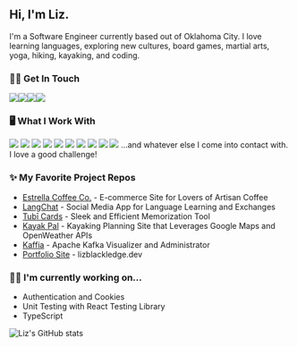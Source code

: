 ## Hi, I'm Liz.

I'm a Software Engineer currently based out of Oklahoma City. I love learning languages, exploring new cultures, board games, martial arts, yoga, hiking, kayaking, and coding. 

### 🤝🏽 Get In Touch
<a href="https://www.linkedin.com/in/lizblackledge01/"><img src="https://img.shields.io/badge/LinkedIn-0077B5?style=for-the-badge&logo=linkedin&logoColor=white"></a><a href="https://www.lizblackledge.dev"><img src="https://img.shields.io/badge/portfolio-0A0A0A?style=for-the-badge&logo=dev.to&logoColor=white"></a><a href="mailto:lizblackledge01@gmail.com"><img src="https://img.shields.io/badge/Gmail-D14836?style=for-the-badge&logo=gmail&logoColor=white"></a><a href="	https://medium.com/@liz5112"><img src="https://img.shields.io/badge/medium-D3D3D3?style=for-the-badge&logo=medium&logoColor=lightgrey"></a>

### 🖥️ What I Work With
<img src="https://img.shields.io/badge/JavaScript-F7DF1E?style=for-the-badge&logo=javascript&logoColor=black"> <img src="https://img.shields.io/badge/React-20232A?style=for-the-badge&logo=react&logoColor=61DAFB"> <img src="https://img.shields.io/badge/Node.js-43853D?style=for-the-badge&logo=node.js&logoColor=white"> <img src="https://img.shields.io/badge/Express-000000?style=for-the-badge&logo=express&logoColor=90ee90"> <img src="https://img.shields.io/badge/PostgreSQL-2F6792?style=for-the-badge&logo=postgresql&logoColor=white"> <img src="https://img.shields.io/badge/MongoDB-4EA94B?style=for-the-badge&logo=mongodb&logoColor=white"> <img src="https://img.shields.io/badge/Material%20UI-007FFF?style=for-the-badge&logo=mui&logoColor=white"> <img src="https://img.shields.io/badge/Chakra--UI-319795?style=for-the-badge&logo=chakra-ui&logoColor=white"> <img src="https://img.shields.io/badge/HTML5-E34F26?style=for-the-badge&logo=html5&logoColor=white"> <img src="https://img.shields.io/badge/CSS3-1572B6?style=for-the-badge&logo=css3&logoColor=white"> 
...and whatever else I come into contact with. I love a good challenge!

### ✨ My Favorite Project Repos
* <a href="https://github.com/Liz5112/Estrella-Coffee-Co">Estrella Coffee Co.</a> - E-commerce Site for Lovers of Artisan Coffee
* <a href="https://github.com/Liz5112/LangChat">LangChat</a> - Social Media App for Language Learning and Exchanges
* <a href="https://github.com/Liz5112/tubi-cards">Tubī Cards</a> - Sleek and Efficient Memorization Tool 
* <a href="https://github.com/Liz5112/kayak-pal">Kayak Pal</a> - Kayaking Planning Site that Leverages Google Maps and OpenWeather APIs
* <a href="https://github.com/oslabs-beta/Kaffia">Kaffia</a> - Apache Kafka Visualizer and Administrator
* <a href="https://github.com/Liz5112/portfolio">Portfolio Site</a> - lizblackledge.dev

### 💪🏾 I'm currently working on...
<ul>
  <li>Authentication and Cookies</li> 
  <li>Unit Testing with React Testing Library</li> 
  <li>TypeScript</li> 
</ul>


![Liz's GitHub stats](https://github-readme-stats.vercel.app/api?username=Liz5112&show_icons=true&theme=dark)

<!--

- 🔭 I’m currently working on ...
- 🌱 I’m currently learning ...
- 👯 I’m looking to collaborate on ...
- 🤔 I’m looking for help with ...
- 💬 Ask me about ...
- 📫 How to reach me: ...
- 😄 Pronouns: ...
- ⚡ Fun fact: ...
-->
